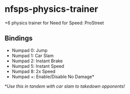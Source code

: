 # nfsps-physics-trainer
+6 physics trainer for Need for Speed: ProStreet

## Bindings
- Numpad 0: Jump
- Numpad 1: Car Slam
- Numpad 2: Instant Brake
- Numpad 5: Instant Speed
- Numpad 8: 2x Speed
- Numpad +: Enable/Disable No Damage\*

\**Use this in tandem with car slam to takedown opponents!*


